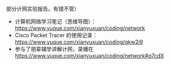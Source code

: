 部分计网实验报告。有错不管）

* 计算机网络学习笔记（思维导图）：https://www.yuque.com/xianyuxuan/coding/network
* Cisco Packet Tracer 的使用记录：https://www.yuque.com/xianyuxuan/coding/qkw2i9
* 参与了朋辈辅学讲解计网，录播在 https://www.yuque.com/xianyuxuan/coding/network#q7cdX

